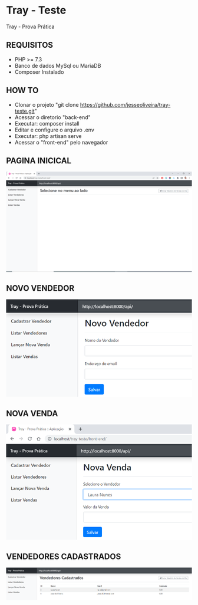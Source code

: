 # Tray - Teste
Tray - Prova Prática

## REQUISITOS
- PHP >= 7.3
- Banco de dados MySql ou MariaDB
- Composer Instalado

## HOW TO
- Clonar o projeto "git clone https://github.com/jesseoliveira/tray-teste.git"
- Acessar o diretorio "back-end"
- Executar: composer install
- Editar e configure o arquivo .env
- Executar: php artisan serve
- Acessar o "front-end" pelo navegador

## PAGINA INICICAL
![Screenshot](Screenshot_1.png)

## NOVO VENDEDOR
![Screenshot](Screenshot_2.png)

## NOVA VENDA
![Screenshot](Screenshot_4.png)

## VENDEDORES CADASTRADOS
![Screenshot](Screenshot_3.png)

